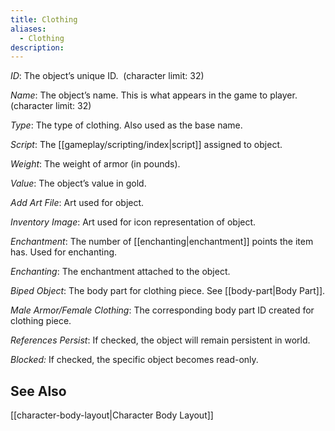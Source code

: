 ```yaml
---
title: Clothing
aliases:
  - Clothing
description:
---
```

_ID_: The object’s unique ID.&nbsp; (character limit: 32)

_Name_: The object’s name. This is what appears in the game to player. (character limit: 32)

_Type_: The type of clothing. Also used as the base name.

_Script_: The [[gameplay/scripting/index|script]] assigned to object.

_Weight_: The weight of armor (in pounds).

_Value_: The object’s value in gold.

_Add Art File_: Art used for object.

_Inventory Image_: Art used for icon representation of object.

_Enchantment_: The number of [[enchanting|enchantment]] points the item has. Used for enchanting.

_Enchanting_: The enchantment attached to the object.

_Biped Object_: The body part for clothing piece. See [[body-part|Body Part]].

_Male Armor/Female Clothing_: The corresponding body part ID created for clothing piece.

_References Persist_: If checked, the object will remain persistent in world.

_Blocked:_ If checked, the specific object becomes read-only.

## See Also  
[[character-body-layout|Character Body Layout]]  

